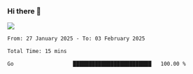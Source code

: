 ### Hi there 👋️

![](https://komarev.com/ghpvc/?username=Loner1024)

<!--START_SECTION:waka-->

```txt
From: 27 January 2025 - To: 03 February 2025

Total Time: 15 mins

Go                   █████████████████████████   100.00 %
```

<!--END_SECTION:waka-->



